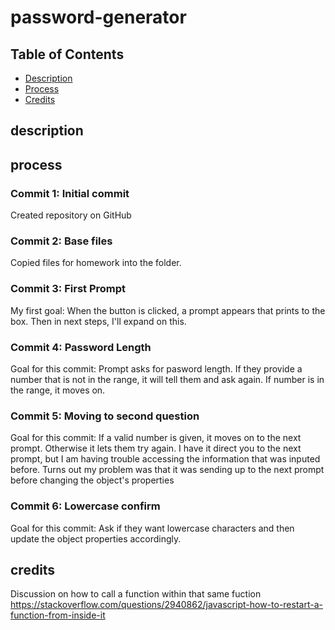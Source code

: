 # password-generator

## Table of Contents

* [Description](#description)
* [Process](#process)
* [Credits](#credits)

## description 



## process

### Commit 1: Initial commit
Created repository on GitHub

### Commit 2: Base files
Copied files for homework into the folder.

### Commit 3: First Prompt
My first goal: When the button is clicked, a prompt appears that prints to the box.
Then in next steps, I'll expand on this. 

### Commit 4: Password Length
Goal for this commit: Prompt asks for pasword length. If they provide a number that is not in the range, it will tell them and ask again. If number is in the range, it moves on. 

### Commit 5: Moving to second question
Goal for this commit: If a valid number is given, it moves on to the next prompt. Otherwise it lets them try again. 
I have it direct you to the next prompt, but I am having trouble accessing the information that was inputed before. 
Turns out my problem was that it was sending up to the next prompt before changing the object's properties

### Commit 6: Lowercase confirm
Goal for this commit: Ask if they want lowercase characters and then update the object properties accordingly. 

## credits

Discussion on how to call a function within that same fuction https://stackoverflow.com/questions/2940862/javascript-how-to-restart-a-function-from-inside-it


